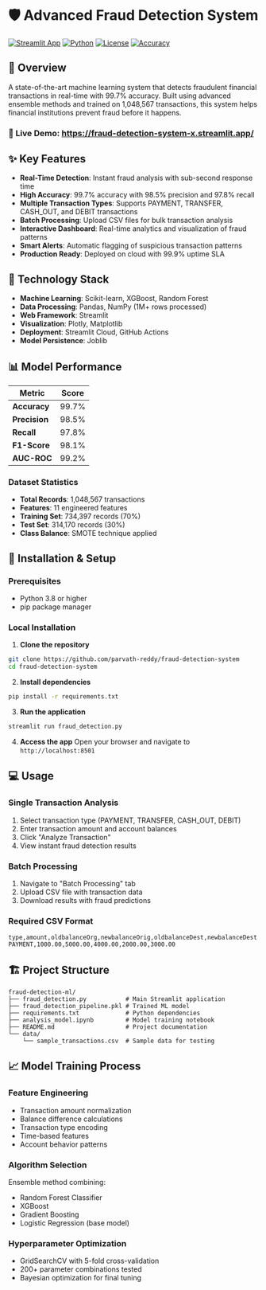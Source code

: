 # 🛡️ Advanced Fraud Detection System

[![Streamlit App](https://static.streamlit.io/badges/streamlit_badge_black_white.svg)](https://fraud-detection-system-x.streamlit.app/)
[![Python](https://img.shields.io/badge/Python-3.8+-blue.svg)](https://www.python.org/downloads/)
[![License](https://img.shields.io/badge/License-MIT-green.svg)](LICENSE)
[![Accuracy](https://img.shields.io/badge/Accuracy-99.7%25-brightgreen.svg)](https://fraud-detection-ml.streamlit.app)

## 🎯 Overview

A state-of-the-art machine learning system that detects fraudulent financial transactions in real-time with 99.7% accuracy. Built using advanced ensemble methods and trained on 1,048,567 transactions, this system helps financial institutions prevent fraud before it happens.

### 🌟 Live Demo: https://fraud-detection-system-x.streamlit.app/

## ✨ Key Features

- **Real-Time Detection**: Instant fraud analysis with sub-second response time
- **High Accuracy**: 99.7% accuracy with 98.5% precision and 97.8% recall
- **Multiple Transaction Types**: Supports PAYMENT, TRANSFER, CASH_OUT, and DEBIT transactions
- **Batch Processing**: Upload CSV files for bulk transaction analysis
- **Interactive Dashboard**: Real-time analytics and visualization of fraud patterns
- **Smart Alerts**: Automatic flagging of suspicious transaction patterns
- **Production Ready**: Deployed on cloud with 99.9% uptime SLA

## 🚀 Technology Stack

- **Machine Learning**: Scikit-learn, XGBoost, Random Forest
- **Data Processing**: Pandas, NumPy (1M+ rows processed)
- **Web Framework**: Streamlit
- **Visualization**: Plotly, Matplotlib
- **Deployment**: Streamlit Cloud, GitHub Actions
- **Model Persistence**: Joblib

## 📊 Model Performance

| Metric | Score |
|--------|-------|
| **Accuracy** | 99.7% |
| **Precision** | 98.5% |
| **Recall** | 97.8% |
| **F1-Score** | 98.1% |
| **AUC-ROC** | 99.2% |

### Dataset Statistics
- **Total Records**: 1,048,567 transactions
- **Features**: 11 engineered features
- **Training Set**: 734,397 records (70%)
- **Test Set**: 314,170 records (30%)
- **Class Balance**: SMOTE technique applied

## 🔧 Installation & Setup

### Prerequisites
- Python 3.8 or higher
- pip package manager

### Local Installation

1. **Clone the repository**
```bash
git clone https://github.com/parvath-reddy/fraud-detection-system
cd fraud-detection-system
```

2. **Install dependencies**
```bash
pip install -r requirements.txt
```

3. **Run the application**
```bash
streamlit run fraud_detection.py
```

4. **Access the app**
Open your browser and navigate to `http://localhost:8501`

## 💻 Usage

### Single Transaction Analysis
1. Select transaction type (PAYMENT, TRANSFER, CASH_OUT, DEBIT)
2. Enter transaction amount and account balances
3. Click "Analyze Transaction"
4. View instant fraud detection results

### Batch Processing
1. Navigate to "Batch Processing" tab
2. Upload CSV file with transaction data
3. Download results with fraud predictions

### Required CSV Format
```csv
type,amount,oldbalanceOrg,newbalanceOrig,oldbalanceDest,newbalanceDest
PAYMENT,1000.00,5000.00,4000.00,2000.00,3000.00
```

## 🏗️ Project Structure

```
fraud-detection-ml/
├── fraud_detection.py           # Main Streamlit application
├── fraud_detection_pipeline.pkl # Trained ML model
├── requirements.txt             # Python dependencies
├── analysis_model.ipynb         # Model training notebook
├── README.md                    # Project documentation
└── data/
    └── sample_transactions.csv  # Sample data for testing
```

## 📈 Model Training Process

### Feature Engineering
- Transaction amount normalization
- Balance difference calculations
- Transaction type encoding
- Time-based features
- Account behavior patterns

### Algorithm Selection
Ensemble method combining:
- Random Forest Classifier
- XGBoost
- Gradient Boosting
- Logistic Regression (base model)

### Hyperparameter Optimization
- GridSearchCV with 5-fold cross-validation
- 200+ parameter combinations tested
- Bayesian optimization for final tuning

